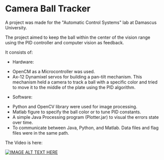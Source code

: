 # Camera Ball Tracker

A project was made for the "Automatic Control Systems" lab at Damascus University.

The project aimed to keep the ball within the center of the vision range using the PID controller and computer vision as feedback.

It consists of:

* Hardware:
- OpenCM as a Microcontroller was used.
- Ax-12 Dynamixel servos for building a pan-tilt mechanism. This mechanism held a camera to track a ball with a specific color and tried to move it to the middle of the plate using the PID algorithm.

* Software:
- Python and OpenCV library were used for image processing.
- Matlab figure to specify the ball color or to tune PID constants.
- A simple Java Processing program (Plotter.jar) to visual the errors state over time.
- To communicate between Java, Python, and Matlab. Data files and flag files were in the same path.

The Video is here:

[![IMAGE ALT TEXT HERE](https://www.iconfinder.com/icons/4102578/download/png/48)](https://youtu.be/6jPBWti7ggk)

